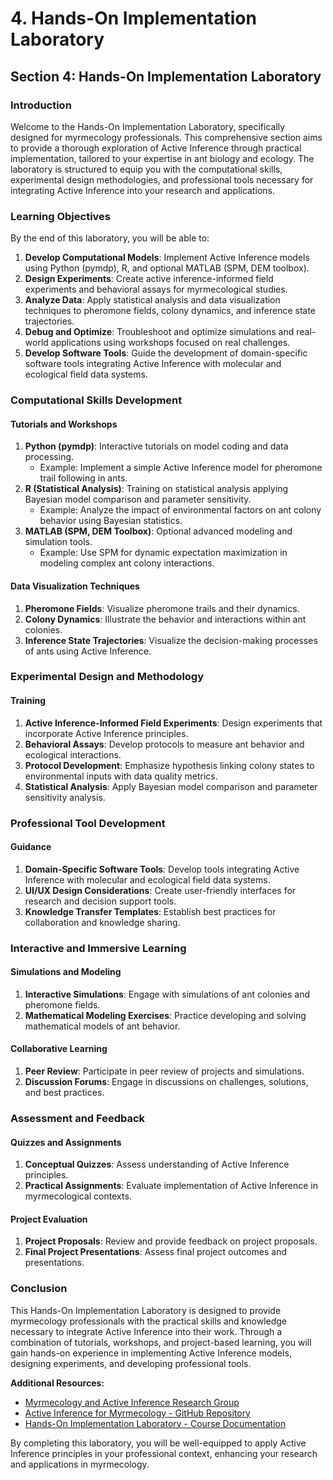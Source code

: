 # 4. Hands-On Implementation Laboratory

## Section 4: Hands-On Implementation Laboratory

### Introduction

Welcome to the Hands-On Implementation Laboratory, specifically designed for myrmecology professionals. This comprehensive section aims to provide a thorough exploration of Active Inference through practical implementation, tailored to your expertise in ant biology and ecology. The laboratory is structured to equip you with the computational skills, experimental design methodologies, and professional tools necessary for integrating Active Inference into your research and applications.

### Learning Objectives

By the end of this laboratory, you will be able to:

1. **Develop Computational Models**: Implement Active Inference models using Python (pymdp), R, and optional MATLAB (SPM, DEM toolbox).
2. **Design Experiments**: Create active inference-informed field experiments and behavioral assays for myrmecological studies.
3. **Analyze Data**: Apply statistical analysis and data visualization techniques to pheromone fields, colony dynamics, and inference state trajectories.
4. **Debug and Optimize**: Troubleshoot and optimize simulations and real-world applications using workshops focused on real challenges.
5. **Develop Software Tools**: Guide the development of domain-specific software tools integrating Active Inference with molecular and ecological field data systems.

### Computational Skills Development

#### Tutorials and Workshops

1. **Python (pymdp)**: Interactive tutorials on model coding and data processing.
   - Example: Implement a simple Active Inference model for pheromone trail following in ants.
2. **R (Statistical Analysis)**: Training on statistical analysis applying Bayesian model comparison and parameter sensitivity.
   - Example: Analyze the impact of environmental factors on ant colony behavior using Bayesian statistics.
3. **MATLAB (SPM, DEM Toolbox)**: Optional advanced modeling and simulation tools.
   - Example: Use SPM for dynamic expectation maximization in modeling complex ant colony interactions.

#### Data Visualization Techniques

1. **Pheromone Fields**: Visualize pheromone trails and their dynamics.
2. **Colony Dynamics**: Illustrate the behavior and interactions within ant colonies.
3. **Inference State Trajectories**: Visualize the decision-making processes of ants using Active Inference.

### Experimental Design and Methodology

#### Training

1. **Active Inference-Informed Field Experiments**: Design experiments that incorporate Active Inference principles.
2. **Behavioral Assays**: Develop protocols to measure ant behavior and ecological interactions.
3. **Protocol Development**: Emphasize hypothesis linking colony states to environmental inputs with data quality metrics.
4. **Statistical Analysis**: Apply Bayesian model comparison and parameter sensitivity analysis.

### Professional Tool Development

#### Guidance

1. **Domain-Specific Software Tools**: Develop tools integrating Active Inference with molecular and ecological field data systems.
2. **UI/UX Design Considerations**: Create user-friendly interfaces for research and decision support tools.
3. **Knowledge Transfer Templates**: Establish best practices for collaboration and knowledge sharing.

### Interactive and Immersive Learning

#### Simulations and Modeling

1. **Interactive Simulations**: Engage with simulations of ant colonies and pheromone fields.
2. **Mathematical Modeling Exercises**: Practice developing and solving mathematical models of ant behavior.

#### Collaborative Learning

1. **Peer Review**: Participate in peer review of projects and simulations.
2. **Discussion Forums**: Engage in discussions on challenges, solutions, and best practices.

### Assessment and Feedback

#### Quizzes and Assignments

1. **Conceptual Quizzes**: Assess understanding of Active Inference principles.
2. **Practical Assignments**: Evaluate implementation of Active Inference in myrmecological contexts.

#### Project Evaluation

1. **Project Proposals**: Review and provide feedback on project proposals.
2. **Final Project Presentations**: Assess final project outcomes and presentations.

### Conclusion

This Hands-On Implementation Laboratory is designed to provide myrmecology professionals with the practical skills and knowledge necessary to integrate Active Inference into their work. Through a combination of tutorials, workshops, and project-based learning, you will gain hands-on experience in implementing Active Inference models, designing experiments, and developing professional tools. 

**Additional Resources:**

- [Myrmecology and Active Inference Research Group](https://www.myrmecology.org/active-inference)
- [Active Inference for Myrmecology - GitHub Repository](https://github.com/myrmecology/active-inference)
- [Hands-On Implementation Laboratory - Course Documentation](https://docs.hands-on-lab.com/myrmecology)

By completing this laboratory, you will be well-equipped to apply Active Inference principles in your professional context, enhancing your research and applications in myrmecology.